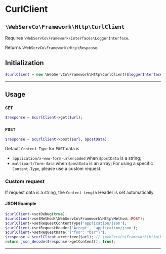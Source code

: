 # CurlClient

## `\WebServCo\Framework\Http\CurlClient`

Requires `\WebServCo\Framework\Interfaces\LoggerInterface`.

Returns `\WebServCo\Framework\Http\Response`.

## Initialization
```php
$curlClient = new \WebServCo\Framework\Http\CurlClient($loggerInterface);
```

---

## Usage

### `GET`
```php
$response = $curlClient->get($url);
```

### `POST`
```php
$response = $curlClient->post($url, $postData);
```

Default `Content-Type` for `POST` data is
* `application/x-www-form-urlencoded` when `$postData` is a string;
* `multipart/form-data` when `$postData` is an array;
For using a specific `Content-Type`, please use a custom request.

### Custom request

If request data is a string, the `Content-Length` Header is set automatically.

#### JSON Example

```php
$curlClient->setDebug(true);
$curlClient->setMethod(\WebServCo\Framework\Http\Method::POST);
$curlClient->setRequestContentType('application/json');
$curlClient->setRequestHeader('Accept', 'application/json');
$curlClient->setRequestData('{"foo": "bar"}');
$response = $curlClient->retrieve($url); // \WebServCo\Framework\Http\Response
return json_decode($response->getContent(), true);
```

---
